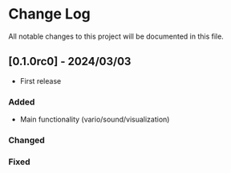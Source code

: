 # Change Log

All notable changes to this project will be documented in this file.

## [0.1.0rc0] - 2024/03/03

 - First release
  
### Added
 - Main functionality (vario/sound/visualization)
### Changed
### Fixed
